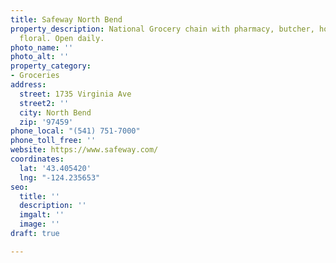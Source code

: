 ```yaml
---
title: Safeway North Bend
property_description: National Grocery chain with pharmacy, butcher, hot deli, bakery,
  floral. Open daily.
photo_name: ''
photo_alt: ''
property_category:
- Groceries
address:
  street: 1735 Virginia Ave
  street2: ''
  city: North Bend
  zip: '97459'
phone_local: "(541) 751-7000"
phone_toll_free: ''
website: https://www.safeway.com/
coordinates:
  lat: '43.405420'
  lng: "-124.235653"
seo:
  title: ''
  description: ''
  imgalt: ''
  image: ''
draft: true

---
```

